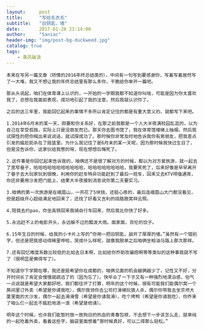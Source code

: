 ```yaml
---
layout:     post
title:      "写给毛衣毛"
subtitle:   "旧钥匙，墙"
date:       2017-01-28 21:14:00
author:     "Saniac"
header-img: "img/post-bg-duckweed.jpg"
catalog: true
tags:
    - 乘风破浪
---
```


    本来在写另一篇文章（矫情的2016年终总结类的），中间有一句写到要感谢你，写着写着居然写了一大堆，我又不想让我的年终总结里有那么多你，干脆给你单开一篇吧。

    那从头说起，咱们在体育课上认识的，一开始的一学期我都不知道你叫啥，可能是因为你太喜欢我了，总想在我面前表现，成功地引起了我的注意，然后我就认识你了。

    之后的这三年里，我能回忆起来的事情不多所以肯定记住的都是有重大意义的，就都写下来吧。

    1.2014年6月末的某一天，刚要和你关系好，在那之前我都是一个人大半夜满校园乱逛的，以为自己在享受孤独，实际上只是没朋友而已。那天你去图书馆了，我在体育馆楼梯上抽烟，然后我试探性的把你喊出来说说话，就试探成功了。那时候你非常及时地告诉我你有男朋友，把我差点引发的尴尬扼杀在了摇篮里。为什么我记住了是6月末的某一天呢，因为那时候我快过生日了，但是没告诉你，这家伙给我憋的呀，现在想想后悔死了。

    2.这件事是你回忆起来告诉我的，咱俩还不是很了解对方的时候，都以为对方爱旅游，就一起去了宽窄巷子，哈哈哈哈哈哈哈哈哈哈哈，哈哈哈哈哈哈哈哈，我要笑死了，后来好像是早早离开了巷子去大玩家玩到很晚，利用你的赶车特异功能赶到了最后一班车，回来又去KTV唠嗑通宵，你还非要用沙发把门抵上，结果大半夜接到消息说你第二天要实习。

    3.咱俩的第一次旅游是在峨眉山，一共花了5块钱，还挺心疼的，最后连峨眉山大门都没看见，但是超级开心超级满足地回来了，还找了好看又吉利的挠胳肢窝祥云照。

    4.陪我去约pao，你坐高铁回来我骑自行车回来，然后我比你快了好多。

    5.永远赶不上的电影开头，永远躲不过的瓢泼大雨。面家面，百伦的饺子。

    6.15年生日的时候，给我的小卡片上写的“你用一把旧钥匙，敲开了厚厚的墙。”虽然有一个错别字，但还是把我感动得稀里哗啦，哭成什么样呢，就像我脱单之后咱俩坐柏油马路上那次那样。

    7.还有回忆难度系数比较低的比如去日本啊，比如给你乔助攻骗炮啊等等类似的这种事我就不写了（很明显是懒得写了）。

    不知道你下学期在哪，我还是挺希望你在成都的，咱俩见面的机会越俩越少了，记性又不好，分开时间长了肯定会慢慢就疏远了的（因为忘了）。快毕业了一下子又有一种强烈地漂泊感，俗气一点说就是希望大家都好吧，我们都往坏了打算，明年的这个时候，很有可能我们能偶尔窝一个房间里订外卖（希望是你请我吃），偶尔我领你去公司打滑梯玩狼人杀，偶尔你带我去坐京师大厦里面的大沙发，偶尔一起去滑滑雪（希望是你请我滑），吃个烤鸭（希望是你请我吃），你乔来了咱么仨一起去不尴尬地浪一浪（希望是他请）。

    明年这个时候，也许我们能暂时放一放狗日的热血的青春包袱，不去想下一步该怎么走，就单纯的一起吃着外卖，看着这些字，脑袋里面想着“那时候真好，可以二得那么轻松。”

    
